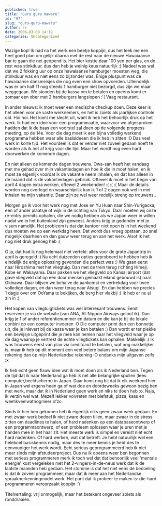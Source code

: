 ```yaml
---
published: true
title: "Guru guru mawaru"
id: "97"
slug: "guru-guru-mawaru"
author: rv
date: 2006-03-08 14:19
categories: Uncategorized
---
```

Wazige kop! Ik had na het werk een beetje koppijn, dus het leek me een heel goed plan om gelijk daarna met de rest naar de nieuwe Hawaiaanse bar te gaan die net geopend is. Het bier kostte daar 100 yen per glas, en de rest was stinkduur, dus dan heb je weinig keus natuurlijk :) Nadeel was wel dat we 2 fokking uur op onze hawaiaanse hamburger moesten weg, die stinkduur was en niet eens zo bijzonder was. Enige pluspunt was de hawaiaanse dansmeisjes die nog even een show opvoerden. UIteindelijk was er om half 11 nog steeds 1 hamburger niet bezorgd, dus zijn we maar weggegaan. We stonden bij de kassa om te betalen en opeens komt er zomaar een ober met 2 hamburgers langslopen :'( Vaag restaurant.<br /><br />In ander nieuws: ik moet weer een medische checkup doen. Deze keer is het alleen voor de vaste werknemers, en het is zoiets als jaarlijkse controle oid. Hoi hoi. Het komt me slecht uit, want ik heb het behoorlijk druk op het werk. Ik had een idee voor een programmaatje, waarvoor we afgesproken hadden dat ik de baas een voorstel zal doen op de volgende progress meeting, op de 14e. Voor die dag moet ik een bijna volledig werkend programma hebben waar alle basisideeen die ik heb in zitten :O Das veel werk in korte tijd. Het voordeel is dat er verder niet zoveel gedaan hoeft te worden als ik het af krijg voor die tijd. Maar het wordt nog even hard doorwerken de komende dagen.<br /><br />En niet alleen de komende dagen trouwens. Owa-san heeft het vandaag met me gehad over mijn vakantiedagen en hoe ik die in moet halen, en ik moet ze eigenlijk voordat ik de vakantie neem inhalen, en dat kan alleen in de maand dat ik de vakantiedagen gebruik. Oftewel ik moet in het begin van april 4 dagen extra werken, oftewel 2 weekenden! :( :( :( Maar de details worden nog overlegd en waarschijnlijk kan ik 1 of 2 dagen ook wel in mei inhalen na mijn vakantie. Daar zijn ze wel weer redelijk streng op trouwens..<br /><br />Morgen ga ik voor het werk nog met Jose en Yu Huan naar Shin-Yurigaoka, een of ander plaatsje of wijk in de richting van Tokyo. Daar moeten wij onze re-entry permits ophalen, die we nodig hebben als we Japan weer in willen nadat we in het buitenland zijn geweest. Anders krijg je gedonder met je visum namelijk. Het probleem is dat dat kantoor niet open is in het weekend dus moeten we op een werkdag heen. Dat wordt dus vroeg opstaan, zo snel mogelijk daarheen en dan gauw weer terug en aan het werk. Alsof ik het nog niet druk genoeg heb :(<br /><br />O ja, dat had ik nog helemaal niet verteld: alles voor de grote Japantrip in april is geregeld :) Na echt duizenden opties geprobeerd te hebben heb ik eindelijk de enige oplossing gevonden die perfect was :) We gaan eerst naar Hiroshima met het vliegtuig. Dan met de trein terug richting Himeji, Kobe en Wakayama. Daar pakken we het vliegveld op Kansai airport (dat gave vliegveld dat op een door mensen gemaakt eiland gebouwd is) naar Okinawa. Daar blijven we behalve de aankomst en vertrekdag voor twee volledige dagen, en dan weer terug naar Atsugi. En dan hebben we precies 1 dagje over om OoYama te bekijken, de berg hier vlakbij :) Ik heb er nu al zin in :)<br /><br />Het kopen van vliegtuigtickets was wel interresant trouwens. Eerst reserveer je via de website (van ANA, All Nippon Airways geloof ik). Dan krijg je 1 of ander referentienummer en datum en die kan je bij de lokale conbini op een computer invoeren :O Die computer print dan een bonnetje uit, die je inlevert bij de kassa waar je kan betalen :) Dan wordt er ter plekke een bewijsje uitgeprint die je mee kan nemen naar het vliegveld waar je op de dag waarop je vertrekt de echte vliegtickets kan ophalen. Makkelijk :) Ik was trouwens eerst van plan via creditcard te betalen, wat nog makkelijker is, maar ik heb op dit moment een veel betere balans om mijn Japanse rekening dan op mijn Nederlandse rekening :O ondanks mijn uitgaven zelfs :x<br /><br />Ik heb echt geen flauw idee wat ik moet doen als ik Nederland ben. Tegen de tijd dat ik naar Nederland ga heb ik net alle belangrijke spullen (lees: computer,beeldscherm) in Japan. Daar komt nog bij dat ik elk weekend hier in Japan wel ergens heen ga of wat doe en doordeweeks gewoon bezig ben met werk, maar dat ik in Nederland geen werk en niks te doen heb :o. Naja, ik verzin wel wat. Mezelf lekker volvreten met biefstuk, pizza, kaas en weetikveelwatnogmeer ofzo.<br /><br />Sinds ik hier ben gekomen heb ik eigenlijk niks geen zwaar werk gedaan. En met zwaar werk bedoel ik niet zware dozen tillen, maar zwaar in de stress zitten om deadlines te halen, of hard nadenken op een databaseontwerp of een programmaontwerp, of een probleem oplossen waar je uren met je handen mee in het haar zit. Het meeste werk is simpel en vereist niet echt hard nadenken. Of hard werken, wat dat betreft. Je hebt natuurlijk wel een heleboel basiskennis nodig, maar des te meer kennis je hebt des te eenvoudiger het werk wordt. Echt serieus geprogrammeerd heb ik niet meer sinds mijn afstudeerproject. Dus nu ik opeens weer ben begonnen met serieus programmeren merk ik toch wel dat dat behoorlijk veel 'mentale energie' kost vergeleken met het 2-vingers-in-de-neus werk dat ik de laatste maanden heb gedaan. Het stomme is dat het niet eens de bedoeling is dat ik zoveel programmeer, maar dat ik meer aan het Nederlandse spraakherkenningmodel werk. Het punt dat ik probeer te maken is: die-hard programmeren veroorzaakt koppijn :'(<br /><br />Titelvertaling: vrij onmogelijk, maar het betekent ongeveer zoiets als ronddraaien.